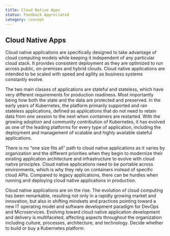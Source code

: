 ```yaml
---
title: Cloud Native Apps
status: Feedback Appreciated
category: concept
---
```

## Cloud Native Apps

Cloud native applications are specifically designed to take advantage of cloud computing models while keeping it independent of any particular cloud stack. It provides consistent deployment as they are optimized to run across public, on-premises and hybrid clouds. Cloud native applications are intended to be scaled with speed and agility as business systems constantly evolve.

The two main classes of applications are stateful and stateless, which have very different requirements for production readiness. Most importantly being how both the state and the data are protected and preserved.  In the early years of Kubernetes, the platform primarily supported and ran stateless applications, defined as applications that do not need to retain data from one session to the next when containers are restarted. With the growing adoption and community contribution of Kubernetes, it has evolved as one of the leading platforms for every type of application, including the deployment and management of scalable and highly available stateful applications.

There is no “one size fits all” path to cloud native applications as it varies by organization and the different priorities when they begin to modernize their existing application architecture and infrastructure to evolve with cloud native principles. Cloud native applications need to be portable across environments, which is why they rely on containers instead of specific cloud APIs. Compared to legacy applications, there can be hurdles when running and deploying cloud native applications  in production. 

Cloud native applications are on the rise. The evolution of cloud computing has been remarkable, resulting not only in a rapidly growing market and innovation, but also in shifting mindsets and practices pointing toward a new IT operating model and software development paradigm for DevOps and Microservices. Evolving toward cloud native application development and delivery is multifaceted, affecting aspects throughout the organization including culture, processes, architecture, and technology. Decide whether to build or buy a Kubernetes platform.

